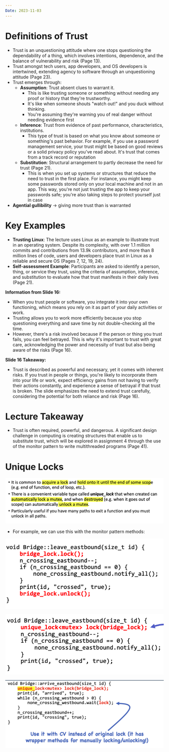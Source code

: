 ```yaml
---
Date: 2023-11-03
---
```

# **Definitions of Trust**

- Trust is an unquestioning attitude where one stops questioning the dependability of a thing, which involves intentions, dependence, and the balance of vulnerability and risk (Page 13).
- Trust amongst tech users, app developers, and OS developers is intertwined, extending agency to software through an unquestioning attitude (Page 23).
- Trust emerges through:
    - **Assumption**: Trust absent clues to warrant it.
        - This is like trusting someone or something without needing any proof or history that they're trustworthy.
        - It's like when someone shouts "watch out!" and you duck without thinking.
        - You're assuming they're warning you of real danger without needing evidence first
    - **Inference**: Trust from evidence of past performance, characteristics, institutions.
        - This type of trust is based on what you know about someone or something's past behavior. For example, if you use a password management service, your trust might be based on good reviews or a solid privacy policy you've read about. It's trust that comes from a track record or reputation
    - **Substitution**: Structural arrangement to partly decrease the need for trust (Page 21).
        - This is when you set up systems or structures that reduce the need to trust in the first place. For instance, you might keep some passwords stored only on your local machine and not in an app. This way, you're not just trusting the app to keep your passwords safe; you're also taking steps to protect yourself just in case
- **Agential gullibility** → giving more trust than is warranted

# **Key Examples**

- **Trusting Linux**: The lecture uses Linux as an example to illustrate trust in an operating system. Despite its complexity, with over 1.1 million commits and contributions from 13.9k contributors, and more than 8 million lines of code, users and developers place trust in Linux as a reliable and secure OS (Pages 7, 12, 19, 24).
- **Self-assessment Example**: Participants are asked to identify a person, thing, or service they trust, using the criteria of assumption, inference, and substitution to evaluate how that trust manifests in their daily lives (Page 21).

**Information from Slide 16:**

- When you trust people or software, you integrate it into your own functioning, which means you rely on it as part of your daily activities or work.
- Trusting allows you to work more efficiently because you stop questioning everything and save time by not double-checking all the time.
- However, there's a risk involved because if the person or thing you trust fails, you can feel betrayed. This is why it's important to trust with great care, acknowledging the power and necessity of trust but also being aware of the risks (Page 16).

**Slide 16 Takeaway:**

- Trust is described as powerful and necessary, yet it comes with inherent risks. If you trust in people or things, you're likely to incorporate them into your life or work, expect efficiency gains from not having to verify their actions constantly, and experience a sense of betrayal if that trust is broken. The slide emphasizes the need to extend trust carefully, considering the potential for both reliance and risk (Page 16).

# **Lecture Takeaway**

- Trust is often required, powerful, and dangerous. A significant design challenge in computing is creating structures that enable us to substitute trust, which will be explored in assignment 4 through the use of the monitor pattern to write multithreaded programs (Page 41).

# Unique Locks

![Untitled 147.png](attachments/Untitled%20147.png)

- For example, we can use this with the monitor pattern methods:

![Untitled 1 110.png](attachments/Untitled%201%20110.png)

![Untitled 2 110.png](attachments/Untitled%202%20110.png)

![Untitled 3 109.png](attachments/Untitled%203%20109.png)